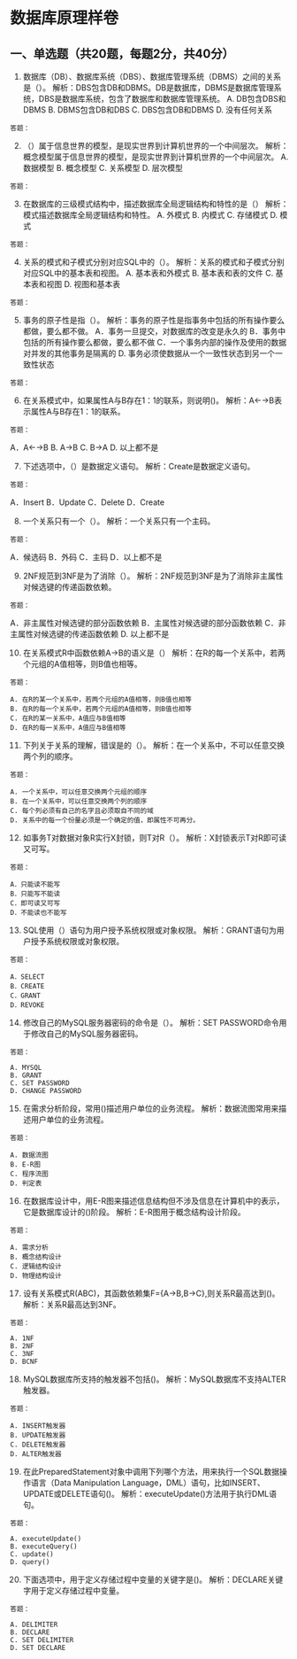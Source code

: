 # 数据库原理样卷

## 一、单选题（共20题，每题2分，共40分）

1. 数据库（DB）、数据库系统（DBS）、数据库管理系统（DBMS）之间的关系是（）。
解析：DBS包含DB和DBMS。DB是数据库，DBMS是数据库管理系统，DBS是数据库系统，包含了数据库和数据库管理系统。
   A. DB包含DBS和DBMS
   B. DBMS包含DB和DBS
   C. DBS包含DB和DBMS
   D. 没有任何关系

```
答题：
```

2. （）属于信息世界的模型，是现实世界到计算机世界的一个中间层次。
解析：概念模型属于信息世界的模型，是现实世界到计算机世界的一个中间层次。
   A. 数据模型
   B. 概念模型
   C. 关系模型
   D. 层次模型

```
答题：
```

3. 在数据库的三级模式结构中，描述数据库全局逻辑结构和特性的是（）
解析：模式描述数据库全局逻辑结构和特性。
   A. 外模式
   B. 内模式
   C. 存储模式
   D. 模式

```
答题：
```

4. 关系的模式和子模式分别对应SQL中的（）。
解析：关系的模式和子模式分别对应SQL中的基本表和视图。
   A. 基本表和外模式
   B. 基本表和表的文件
   C. 基本表和视图
   D. 视图和基本表

```
答题：
```

5. 事务的原子性是指（）。
解析：事务的原子性是指事务中包括的所有操作要么都做，要么都不做。
   A．事务一旦提交，对数据库的改变是永久的
   B．事务中包括的所有操作要么都做，要么都不做
   C．一个事务内部的操作及使用的数据对并发的其他事务是隔离的
   D. 事务必须使数据从一个一致性状态到另一个一致性状态

```
答题：
```

6. 在关系模式中，如果属性A与B存在1：1的联系，则说明()。
解析：A←→B表示属性A与B存在1：1的联系。
```
答题：
```
   A．A←→B
   B. A→B
   C. B→A
   D. 以上都不是

7. 下述选项中，（）是数据定义语句。
解析：Create是数据定义语句。
```
答题：
```
   A．Insert
   B．Update
   C．Delete
   D．Create

8. 一个关系只有一个（）。
解析：一个关系只有一个主码。
```
答题：
```
   A．候选码
   B．外码
   C．主码
   D．以上都不是

9. 2NF规范到3NF是为了消除（）。
解析：2NF规范到3NF是为了消除非主属性对候选键的传递函数依赖。
```
答题：
```
   A．非主属性对候选键的部分函数依赖
   B．主属性对候选键的部分函数依赖
   C．非主属性对候选键的传递函数依赖
   D. 以上都不是

10. 在关系模式R中函数依赖A→B的语义是（）
解析：在R的每一个关系中，若两个元组的A值相等，则B值也相等。
```
答题：
```
    A. 在R的某一个关系中，若两个元组的A值相等，则B值也相等
    B. 在R的每一个关系中，若两个元组的A值相等，则B值也相等
    C. 在R的某一关系中，A值应与B值相等
    D. 在R的每一关系中，A值应与B值相等

11. 下列关于关系的理解，错误是的（）。
解析：在一个关系中，不可以任意交换两个列的顺序。
```
答题：
```
    A. 一个关系中，可以任意交换两个元组的顺序
    B. 在一个关系中，可以任意交换两个列的顺序
    C. 每个列必须有自己的名字且必须取自不同的域
    D. 关系中的每一个份量必须是一个确定的值，即属性不可再分。

12. 如事务T对数据对象R实行X封锁，则T对R（）。
解析：X封锁表示T对R即可读又可写。
```
答题：
```
    A．只能读不能写
    B．只能写不能读
    C．即可读又可写
    D．不能读也不能写

13. SQL使用（）语句为用户授予系统权限或对象权限。
解析：GRANT语句为用户授予系统权限或对象权限。
```
答题：
```
    A．SELECT
    B．CREATE
    C．GRANT
    D．REVOKE

14. 修改自己的MySQL服务器密码的命令是（）。
解析：SET PASSWORD命令用于修改自己的MySQL服务器密码。
```
答题：
```
    A. MYSQL
    B. GRANT
    C. SET PASSWORD
    D. CHANGE PASSWORD

15. 在需求分析阶段，常用()描述用户单位的业务流程。
解析：数据流图常用来描述用户单位的业务流程。
```
答题：
```
    A. 数据流图
    B. E-R图
    C. 程序流图
    D. 判定表

16. 在数据库设计中，用E-R图来描述信息结构但不涉及信息在计算机中的表示，它是数据库设计的()阶段。
解析：E-R图用于概念结构设计阶段。
```
答题：
```
    A. 需求分析
    B. 概念结构设计
    C. 逻辑结构设计
    D. 物理结构设计

17. 设有关系模式R(ABC)，其函数依赖集F={A→B,B→C},则关系R最高达到()。
解析：关系R最高达到3NF。
```
答题：
```
    A. 1NF
    B. 2NF
    C. 3NF
    D. BCNF

18. MySQL数据库所支持的触发器不包括()。
解析：MySQL数据库不支持ALTER触发器。
```
答题：
```
    A. INSERT触发器
    B. UPDATE触发器
    C. DELETE触发器
    D. ALTER触发器

19. 在此PreparedStatement对象中调用下列哪个方法，用来执行一个SQL数据操作语言（Data Manipulation Language，DML）语句，比如INSERT、UPDATE或DELETE语句()。
解析：executeUpdate()方法用于执行DML语句。
```
答题：
```
    A. executeUpdate()
    B. executeQuery()
    C. update()
    D. query()

20. 下面选项中，用于定义存储过程中变量的关键字是()。
解析：DECLARE关键字用于定义存储过程中变量。
```
答题：
```
    A. DELIMITER
    B. DECLARE
    C. SET DELIMITER
    D. SET DECLARE
